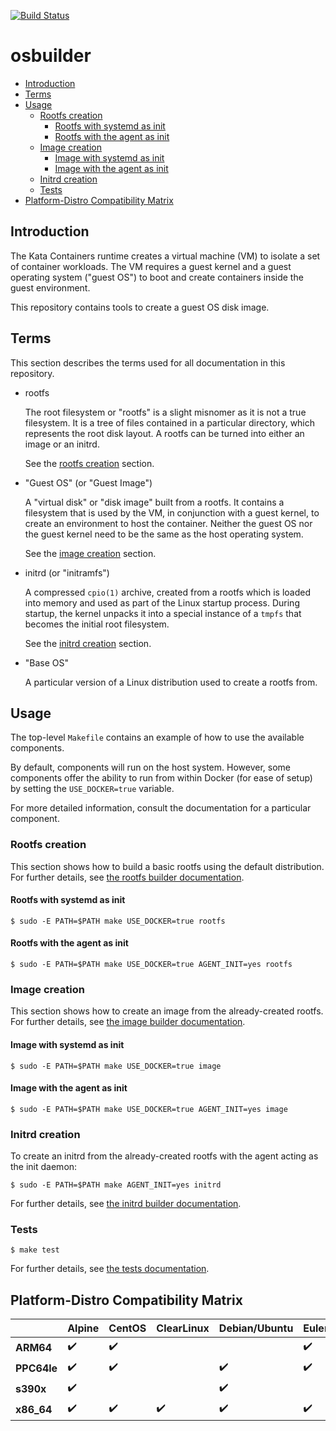 [![Build Status](https://travis-ci.org/kata-containers/osbuilder.svg?branch=master)](https://travis-ci.org/kata-containers/osbuilder)

#    osbuilder

* [Introduction](#introduction)
* [Terms](#terms)
* [Usage](#usage)
    * [Rootfs creation](#rootfs-creation)
        * [Rootfs with systemd as init](#rootfs-with-systemd-as-init)
        * [Rootfs with the agent as init](#rootfs-with-the-agent-as-init)
    * [Image creation](#image-creation)
        * [Image with systemd as init](#image-with-systemd-as-init)
        * [Image with the agent as init](#image-with-the-agent-as-init)
    * [Initrd creation](#initrd-creation)
    * [Tests](#tests)
* [Platform-Distro Compatibility Matrix](#platform-distro-compatibility-matrix)

## Introduction

The Kata Containers runtime creates a virtual machine (VM) to isolate a set of
container workloads. The VM requires a guest kernel and a guest operating system
("guest OS") to boot and create containers inside the guest
environment.

This repository contains tools to create a guest OS disk image.

## Terms

This section describes the terms used for all documentation in this repository.

- rootfs

  The root filesystem or "rootfs" is a slight misnomer as it is not a true filesystem. It is a tree of files contained in a particular directory, which represents the root disk layout. A rootfs can be turned into either an image or an initrd.

  See the [rootfs creation](#rootfs-creation) section.

- "Guest OS" (or "Guest Image")

  A "virtual disk" or "disk image" built from a rootfs. It contains a
  filesystem that is used by the VM, in conjunction with a guest kernel, to
  create an environment to host the container. Neither the guest OS nor the
  guest kernel need to be the same as the host operating system.

  See the [image creation](#image-creation) section.

- initrd (or "initramfs")

  A compressed `cpio(1)` archive, created from a rootfs which is loaded into memory and used as part of the Linux startup process. During startup, the kernel unpacks it into a special instance of a `tmpfs` that becomes the initial root filesystem.

  See the [initrd creation](#initrd-creation) section.

- "Base OS"

  A particular version of a Linux distribution used to create a rootfs from.

## Usage

The top-level `Makefile` contains an example of how to use the available components.

By default, components will run on the host system. However, some components
offer the ability to run from within Docker (for ease of setup) by setting the
`USE_DOCKER=true` variable.

For more detailed information, consult the documentation for a particular component.

### Rootfs creation

This section shows how to build a basic rootfs using the default distribution.
For further details, see
[the rootfs builder documentation](rootfs-builder/README.md).

#### Rootfs with systemd as init

```
$ sudo -E PATH=$PATH make USE_DOCKER=true rootfs
```

#### Rootfs with the agent as init

```
$ sudo -E PATH=$PATH make USE_DOCKER=true AGENT_INIT=yes rootfs
```

### Image creation

This section shows how to create an image from the already-created rootfs. For
further details, see
[the image builder documentation](image-builder/README.md).

#### Image with systemd as init

```
$ sudo -E PATH=$PATH make USE_DOCKER=true image
```

#### Image with the agent as init

```
$ sudo -E PATH=$PATH make USE_DOCKER=true AGENT_INIT=yes image
```

### Initrd creation

To create an initrd from the already-created rootfs with the agent acting as the init daemon:

```
$ sudo -E PATH=$PATH make AGENT_INIT=yes initrd
```

For further details,
see [the initrd builder documentation](initrd-builder/README.md).

### Tests

```
$ make test
```

For further details, see [the tests documentation](tests/README.md).

## Platform-Distro Compatibility Matrix

|           |Alpine            |CentOS            |ClearLinux        |Debian/Ubuntu     |EulerOS           |Fedora            |openSUSE          |
|--         |--                |--                |--                |--                |--                |--                |--                |
|**ARM64**  |:heavy_check_mark:|:heavy_check_mark:|                  |                  |:heavy_check_mark:|:heavy_check_mark:|:heavy_check_mark:|
|**PPC64le**|:heavy_check_mark:|:heavy_check_mark:|                  |:heavy_check_mark:|:heavy_check_mark:|:heavy_check_mark:|:heavy_check_mark:|
|**s390x**  |:heavy_check_mark:|                  |                  |:heavy_check_mark:|                  |:heavy_check_mark:|                  |
|**x86_64** |:heavy_check_mark:|:heavy_check_mark:|:heavy_check_mark:|:heavy_check_mark:|:heavy_check_mark:|:heavy_check_mark:|:heavy_check_mark:|
